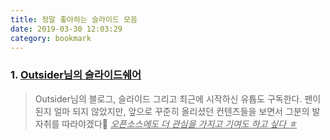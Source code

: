 ```yaml
---
title: 정말 좋아하는 슬라이드 모음
date: 2019-03-30 12:03:29
category: bookmark
---
```


### 1. [Outsider님의 슬라이드쉐어](https://www.slideshare.net/rockdoli?utm_campaign=profiletracking&utm_medium=sssite&utm_source=ssslideview)
> Outsider님의 블로그, 슬라이드 그리고 최근에 시작하신 유튭도 구독한다. 팬이 된지 얼마 되지 않았지만, 앞으로 꾸준히 올리셨던 컨텐츠들을 보면서 그분의 발자취를 따라야겠다🏃‍ *<u>오픈소스에도 더 관심을 가지고 기여도 하고 싶다 ㅎ</u>*